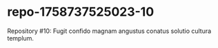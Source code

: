 # repo-1758737525023-10
Repository #10: Fugit confido magnam angustus conatus solutio cultura templum.
